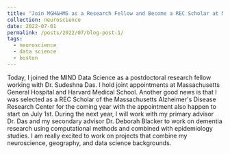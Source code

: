 ```yaml
---
title: "Join MGH&HMS as a Research Fellow and Become a REC Scholar at MADRC"
collection: neuroscience
date: 2022-07-01
permalink: /posts/2022/07/blog-post-1/
tags:
  - neuroscience
  - data science
  - boston
---
```


Today, I joined the MIND Data Science as a postdoctoral research fellow working with Dr. Sudeshna Das. I hold joint appointments at Massachusetts General Hospital and Harvard Medical School. Another good news is that I was selected as a REC Scholar of the Massachusetts Alzheimer's Disease Research Center for the coming year with the appointment also happen to start on July 1st. During the next year, I will work with my primary advisor Dr. Das and my secondary advisor Dr. Deborah Blacker to work on dementia research using computational methods and combined with epidemiology studies. I am really excited to work on projects that combine my neuroscience, geography, and data science backgrounds.